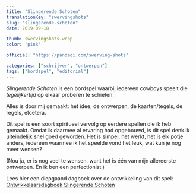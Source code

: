 ```yaml
---
title: "Slingerende Schoten"
translationKey: "swervingshots"
slug: "slingerende-schoten"
date: 2019-09-18

thumb: swervingshots.webp
color: 'pink'

official: "https://pandaqi.com/swerving-shots"

categories: ["schrijven", "ontwerpen"]
tags: ["bordspel", "editorial"]
---
```


_Slingerende Schoten_ is een bordspel waarbij iedereen cowboys speelt die _tegelijkertijd_ op elkaar proberen te schieten.

Alles is door mij gemaakt: het idee, de ontwerpen, de kaarten/tegels, de regels, etcetera.

Dit spel is een soort spiritueel vervolg op eerdere spellen die ik heb gemaakt. Omdat ik daarmee al ervaring had opgebouwd, is dit spel denk ik uiteindelijk snel goed geworden. Het is simpel, het werkt, het is elk potje anders, iedereen waarmee ik het speelde vond het leuk, wat kun je nog meer wensen?

(Nou ja, er is nog veel te wensen, want het is één van mijn allereerste ontwerpen. En ik ben een perfectionist.)

Lees hier een diepgaand dagboek over de ontwikkeling van dit spel: [Ontwikkelaarsdagboek Slingerende Schoten](https://nietdathetuitmaakt.nl/bordspellen/slingerende-schoten/ontwikkelingsproces-slingerende-schoten/)